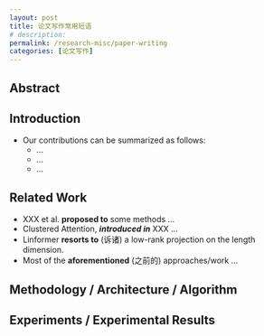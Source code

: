 ```yaml
---
layout: post
title: 论文写作常用短语
# description: 
permalink: /research-misc/paper-writing
categories: [论文写作]
---
```


## Abstract

## Introduction

- Our contributions can be summarized as follows:
  - ...
  - ...
  - ...

## Related Work

- XXX et al. **proposed to** some methods ...
- Clustered Attention, ***introduced in*** XXX ...
- Linformer **resorts to** (诉诸) a low-rank projection on the length dimension.
- Most of the **aforementioned** (之前的) approaches/work ...

## Methodology / Architecture / Algorithm

## Experiments / Experimental Results
